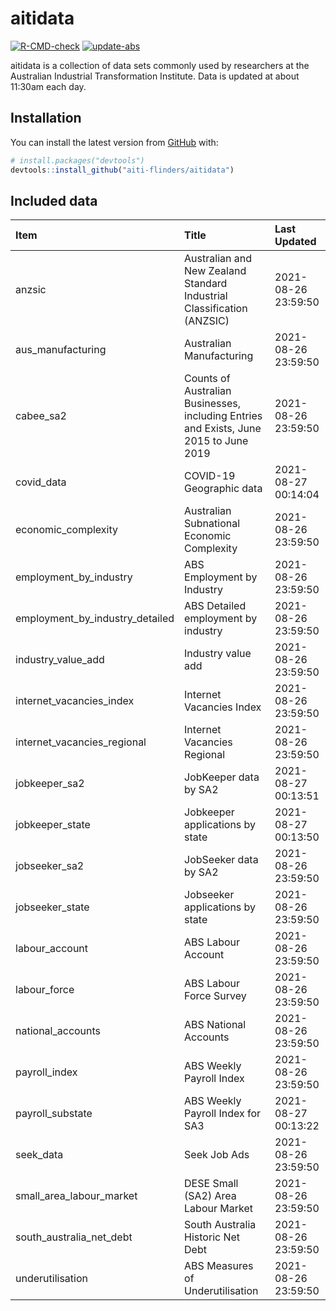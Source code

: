
<!-- README.md is generated from README.Rmd. Please edit that file -->

# aitidata

<!-- badges: start -->

[![R-CMD-check](https://github.com/aiti-flinders/aitidata/actions/workflows/R-CMD-check.yaml/badge.svg)](https://github.com/aiti-flinders/aitidata/actions/workflows/R-CMD-check.yaml)
[![update-abs](https://github.com/aiti-flinders/aitidata/workflows/update-abs/badge.svg)](https://github.com/aiti-flinders/aitidata/actions)
<!-- badges: end -->

aitidata is a collection of data sets commonly used by researchers at
the Australian Industrial Transformation Institute. Data is updated at
about 11:30am each day.

## Installation

You can install the latest version from [GitHub](https://github.com/)
with:

``` r
# install.packages("devtools")
devtools::install_github("aiti-flinders/aitidata")
```

## Included data

| Item                               | Title                                                                                 | Last Updated        |
| :--------------------------------- | :------------------------------------------------------------------------------------ | :------------------ |
| anzsic                             | Australian and New Zealand Standard Industrial Classification (ANZSIC)                | 2021-08-26 23:59:50 |
| aus\_manufacturing                 | Australian Manufacturing                                                              | 2021-08-26 23:59:50 |
| cabee\_sa2                         | Counts of Australian Businesses, including Entries and Exists, June 2015 to June 2019 | 2021-08-26 23:59:50 |
| covid\_data                        | COVID-19 Geographic data                                                              | 2021-08-27 00:14:04 |
| economic\_complexity               | Australian Subnational Economic Complexity                                            | 2021-08-26 23:59:50 |
| employment\_by\_industry           | ABS Employment by Industry                                                            | 2021-08-26 23:59:50 |
| employment\_by\_industry\_detailed | ABS Detailed employment by industry                                                   | 2021-08-26 23:59:50 |
| industry\_value\_add               | Industry value add                                                                    | 2021-08-26 23:59:50 |
| internet\_vacancies\_index         | Internet Vacancies Index                                                              | 2021-08-26 23:59:50 |
| internet\_vacancies\_regional      | Internet Vacancies Regional                                                           | 2021-08-26 23:59:50 |
| jobkeeper\_sa2                     | JobKeeper data by SA2                                                                 | 2021-08-27 00:13:51 |
| jobkeeper\_state                   | Jobkeeper applications by state                                                       | 2021-08-27 00:13:50 |
| jobseeker\_sa2                     | JobSeeker data by SA2                                                                 | 2021-08-26 23:59:50 |
| jobseeker\_state                   | Jobseeker applications by state                                                       | 2021-08-26 23:59:50 |
| labour\_account                    | ABS Labour Account                                                                    | 2021-08-26 23:59:50 |
| labour\_force                      | ABS Labour Force Survey                                                               | 2021-08-26 23:59:50 |
| national\_accounts                 | ABS National Accounts                                                                 | 2021-08-26 23:59:50 |
| payroll\_index                     | ABS Weekly Payroll Index                                                              | 2021-08-26 23:59:50 |
| payroll\_substate                  | ABS Weekly Payroll Index for SA3                                                      | 2021-08-27 00:13:22 |
| seek\_data                         | Seek Job Ads                                                                          | 2021-08-26 23:59:50 |
| small\_area\_labour\_market        | DESE Small (SA2) Area Labour Market                                                   | 2021-08-26 23:59:50 |
| south\_australia\_net\_debt        | South Australia Historic Net Debt                                                     | 2021-08-26 23:59:50 |
| underutilisation                   | ABS Measures of Underutilisation                                                      | 2021-08-26 23:59:50 |

